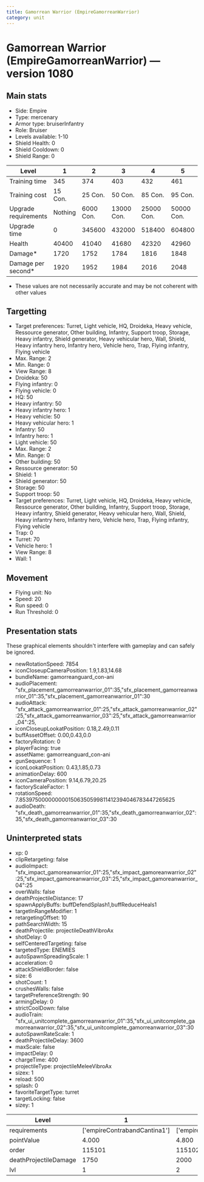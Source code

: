 ```yaml
---
title: Gamorrean Warrior (EmpireGamorreanWarrior)
category: unit
---
```


# Gamorrean Warrior (EmpireGamorreanWarrior) — version 1080

## Main stats

  * Side: Empire
  * Type: mercenary
  * Armor type: bruiserInfantry
  * Role: Bruiser
  * Levels available: 1-10
  * Shield Health: 0
  * Shield Cooldown: 0
  * Shield Range: 0

|Level               |1      |2        |3         |4         |5         |6         |7         |8          |9          |10         |
|--------------------|-------|---------|----------|----------|----------|----------|----------|-----------|-----------|-----------|
|Training time       |345    |374      |403       |432       |461       |490       |519       |548        |577        |600        |
|Training cost       |15 Con.|25 Con.  |50 Con.   |85 Con.   |95 Con.   |145 Con.  |190 Con.  |265 Con.   |360 Con.   |720 Con.   |
|Upgrade requirements|Nothing|6000 Con.|13000 Con.|25000 Con.|50000 Con.|75000 Con.|85000 Con.|135000 Con.|140000 Con.|190000 Con.|
|Upgrade time        |0      |345600   |432000    |518400    |604800    |691200    |777600    |864000     |950400     |1036800    |
|Health              |40400  |41040    |41680     |42320     |42960     |43600     |45520     |46800      |48080      |50000      |
|Damage*             |1720   |1752     |1784      |1816      |1848      |1880      |1976      |2040       |2104       |2200       |
|Damage per second*  |1920   |1952     |1984      |2016      |2048      |2080      |2176      |2240       |2304       |2400       |

* These values are not necessarily accurate and may be not coherent with other values

## Targetting

  * Target preferences: Turret, Light vehicle, HQ, Droideka, Heavy vehicle, Ressource generator, Other building, Infantry, Support troop, Storage, Heavy infantry, Shield generator, Heavy vehicular hero, Wall, Shield, Heavy infantry hero, Infantry hero, Vehicle hero, Trap, Flying infantry, Flying vehicle
  * Max. Range: 2
  * Min. Range: 0
  * View Range: 8
  * Droideka: 50
  * Flying infantry: 0
  * Flying vehicle: 0
  * HQ: 50
  * Heavy infantry: 50
  * Heavy infantry hero: 1
  * Heavy vehicle: 50
  * Heavy vehicular hero: 1
  * Infantry: 50
  * Infantry hero: 1
  * Light vehicle: 50
  * Max. Range: 2
  * Min. Range: 0
  * Other building: 50
  * Ressource generator: 50
  * Shield: 1
  * Shield generator: 50
  * Storage: 50
  * Support troop: 50
  * Target preferences: Turret, Light vehicle, HQ, Droideka, Heavy vehicle, Ressource generator, Other building, Infantry, Support troop, Storage, Heavy infantry, Shield generator, Heavy vehicular hero, Wall, Shield, Heavy infantry hero, Infantry hero, Vehicle hero, Trap, Flying infantry, Flying vehicle
  * Trap: 0
  * Turret: 70
  * Vehicle hero: 1
  * View Range: 8
  * Wall: 1

## Movement

  * Flying unit: No
  * Speed: 20
  * Run speed: 0
  * Run Threshold: 0

## Presentation stats

These graphical elements shouldn't interfere with gameplay and can safely be ignored.

  * newRotationSpeed: 7854
  * iconCloseupCameraPosition: 1.9,1.83,14.68
  * bundleName: gamorreanguard_con-ani
  * audioPlacement: "sfx_placement_gamorreanwarrior_01":35,"sfx_placement_gamorreanwarrior_01":35,"sfx_placement_gamorreanwarrior_01":30
  * audioAttack: "sfx_attack_gamorreanwarrior_01":25,"sfx_attack_gamorreanwarrior_02":25,"sfx_attack_gamorreanwarrior_03":25,"sfx_attack_gamorreanwarrior_04":25,
  * iconCloseupLookatPosition: 0.18,2.49,0.11
  * buffAssetOffset: 0.00,0.43,0.0
  * factoryRotation: 0
  * playerFacing: true
  * assetName: gamorreanguard_con-ani
  * gunSequence: 1
  * iconLookatPosition: 0.43,1.85,0.73
  * animationDelay: 600
  * iconCameraPosition: 9.14,6.79,20.25
  * factoryScaleFactor: 1
  * rotationSpeed: 7.8539750000000001506350599811412394046783447265625
  * audioDeath: "sfx_death_gamorreanwarrior_01":35,"sfx_death_gamorreanwarrior_02":35,"sfx_death_gamorreanwarrior_03":30

## Uninterpreted stats

  * xp: 0
  * clipRetargeting: false
  * audioImpact: "sfx_impact_gamoreanwarrior_01":25,"sfx_impact_gamoreanwarrior_02":25,"sfx_impact_gamoreanwarrior_03":25,"sfx_impact_gamoreanwarrior_04":25
  * overWalls: false
  * deathProjectileDistance: 17
  * spawnApplyBuffs: buffDefendSplash1,buffReduceHeals1
  * targetInRangeModifier: 1
  * retargetingOffset: 10
  * pathSearchWidth: 15
  * deathProjectile: projectileDeathVibroAx
  * shotDelay: 0
  * selfCenteredTargeting: false
  * targetedType: ENEMIES
  * autoSpawnSpreadingScale: 1
  * acceleration: 0
  * attackShieldBorder: false
  * size: 6
  * shotCount: 1
  * crushesWalls: false
  * targetPreferenceStrength: 90
  * armingDelay: 0
  * strictCoolDown: false
  * audioTrain: "sfx_ui_unitcomplete_gamorreanwarrior_01":35,"sfx_ui_unitcomplete_gamorreanwarrior_02":35,"sfx_ui_unitcomplete_gamorreanwarrior_03":30
  * autoSpawnRateScale: 1
  * deathProjectileDelay: 3600
  * maxScale: false
  * impactDelay: 0
  * chargeTime: 400
  * projectileType: projectileMeleeVibroAx
  * sizex: 1
  * reload: 500
  * splash: 0
  * favoriteTargetType: turret
  * targetLocking: false
  * sizey: 1

|Level                |1                           |2                    |3                    |4                    |5                    |6                    |7                    |8                    |9                    |10                    |
|---------------------|----------------------------|---------------------|---------------------|---------------------|---------------------|---------------------|---------------------|---------------------|---------------------|----------------------|
|requirements         |['empireContrabandCantina1']|['empireOffenseLab2']|['empireOffenseLab3']|['empireOffenseLab4']|['empireOffenseLab5']|['empireOffenseLab6']|['empireOffenseLab7']|['empireOffenseLab8']|['empireOffenseLab9']|['empireOffenseLab10']|
|pointValue           |4.000                       |4.800                |5.600                |6.400                |7.200                |8.000                |8.800                |9.600                |10.400               |12.000                |
|order                |115101                      |115102               |115103               |115104               |115105               |115106               |115107               |115108               |115109               |115110                |
|deathProjectileDamage|1750                        |2000                 |2250                 |2500                 |2750                 |3000                 |3250                 |3500                 |3750                 |4000                  |
|lvl                  |1                           |2                    |3                    |4                    |5                    |6                    |7                    |8                    |9                    |10                    |

